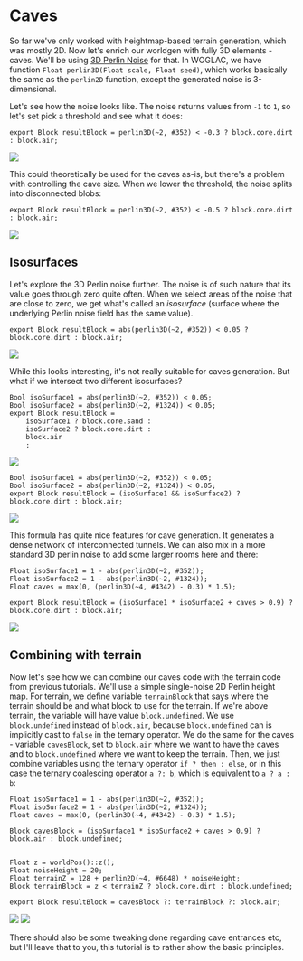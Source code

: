 # Caves
So far we've only worked with heightmap-based terrain generation, which was mostly 2D. Now let's enrich our worldgen with fully 3D elements - caves. We'll be using [3D Perlin Noise](https://en.wikipedia.org/wiki/Perlin_noise) for that. In WOGLAC, we have function `Float perlin3D(Float scale, Float seed)`, which works basically the same as the `perlin2D` function, except the generated noise is 3-dimensional.

Let's see how the noise looks like. The noise returns values from `-1` to `1`, so let's set pick a threshold and see what it does:
```WOGLAC
export Block resultBlock = perlin3D(~2, #352) < -0.3 ? block.core.dirt : block.air;
```
![](img/caves.jpg)

This could theoretically be used for the caves as-is, but there's a problem with controlling the cave size. When we lower the threshold, the noise splits into disconnected blobs:
```WOGLAC
export Block resultBlock = perlin3D(~2, #352) < -0.5 ? block.core.dirt : block.air;
```
![](img/caves2.jpg)

## Isosurfaces
Let's explore the 3D Perlin noise further. The noise is of such nature that its value goes through zero quite often. When we select areas of the noise that are close to zero, we get what's called an *isosurface* (surface where the underlying Perlin noise field has the same value).
```WOGLAC
export Block resultBlock = abs(perlin3D(~2, #352)) < 0.05 ? block.core.dirt : block.air;
```
![](img/caves3.jpg)

While this looks interesting, it's not really suitable for caves generation. But what if we intersect two different isosurfaces?
```WOGLAC
Bool isoSurface1 = abs(perlin3D(~2, #352)) < 0.05;
Bool isoSurface2 = abs(perlin3D(~2, #1324)) < 0.05;
export Block resultBlock =
	isoSurface1 ? block.core.sand :
	isoSurface2 ? block.core.dirt :
	block.air
	;
```
![](img/caves10.jpg)

```WOGLAC
Bool isoSurface1 = abs(perlin3D(~2, #352)) < 0.05;
Bool isoSurface2 = abs(perlin3D(~2, #1324)) < 0.05;
export Block resultBlock = (isoSurface1 && isoSurface2) ? block.core.dirt : block.air;
```
![](img/caves4.jpg)

This formula has quite nice features for cave generation. It generates a dense network of interconnected tunnels. We can also mix in a more standard 3D perlin noise to add some larger rooms here and there:
```WOGLAC
Float isoSurface1 = 1 - abs(perlin3D(~2, #352));
Float isoSurface2 = 1 - abs(perlin3D(~2, #1324));
Float caves = max(0, (perlin3D(~4, #4342) - 0.3) * 1.5);

export Block resultBlock = (isoSurface1 * isoSurface2 + caves > 0.9) ? block.core.dirt : block.air;
```
![](img/caves7.jpg)

## Combining with terrain
Now let's see how we can combine our caves code with the terrain code from previous tutorials. We'll use a simple single-noise 2D Perlin height map. For terrain, we define variable `terrainBlock` that says where the terrain should be and what block to use for the terrain. If we're above terrain, the variable will have value `block.undefined`. We use `block.undefined` instead of `block.air`, because `block.undefined` can is implicitly cast to `false` in the ternary operator. We do the same for the caves - variable `cavesBlock`, set to `block.air` where we want to have the caves and to `block.undefined` where we want to keep the terrain. Then, we just combine variables using the ternary operator `if ? then : else`, or in this case the ternary coalescing operator `a ?: b`, which is equivalent to `a ? a : b`:

```WOGLAC
Float isoSurface1 = 1 - abs(perlin3D(~2, #352));
Float isoSurface2 = 1 - abs(perlin3D(~2, #1324));
Float caves = max(0, (perlin3D(~4, #4342) - 0.3) * 1.5);

Block cavesBlock = (isoSurface1 * isoSurface2 + caves > 0.9) ? block.air : block.undefined;


Float z = worldPos()::z();
Float noiseHeight = 20;
Float terrainZ = 128 + perlin2D(~4, #6648) * noiseHeight;
Block terrainBlock = z < terrainZ ? block.core.dirt : block.undefined;

export Block resultBlock = cavesBlock ?: terrainBlock ?: block.air;
```
![](img/caves8.jpg)
![](img/caves9.jpg)

There should also be some tweaking done regarding cave entrances etc, but I'll leave that to you, this tutorial is to rather show the basic principles.